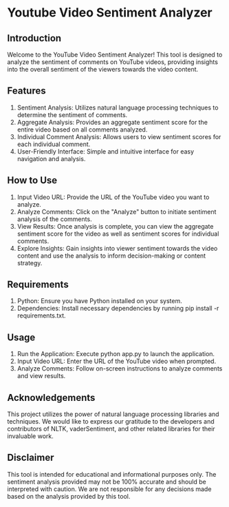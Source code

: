 # Youtube Video Sentiment Analyzer
## Introduction
Welcome to the YouTube Video Sentiment Analyzer! This tool is designed to analyze the sentiment of comments on YouTube videos, providing insights into the overall sentiment of the viewers towards the video content.
## Features
1. Sentiment Analysis: Utilizes natural language processing techniques to determine the sentiment of comments.
2. Aggregate Analysis: Provides an aggregate sentiment score for the entire video based on all comments analyzed.
3. Individual Comment Analysis: Allows users to view sentiment scores for each individual comment.
4. User-Friendly Interface: Simple and intuitive interface for easy navigation and analysis.
## How to Use
1. Input Video URL: Provide the URL of the YouTube video you want to analyze.
2. Analyze Comments: Click on the "Analyze" button to initiate sentiment analysis of the comments.
3. View Results: Once analysis is complete, you can view the aggregate sentiment score for the video as well as sentiment scores for individual comments.
4. Explore Insights: Gain insights into viewer sentiment towards the video content and use the analysis to inform decision-making or content strategy.
## Requirements
1. Python: Ensure you have Python installed on your system.
2. Dependencies: Install necessary dependencies by running pip install -r requirements.txt.
## Usage
1. Run the Application: Execute python app.py to launch the application.
2. Input Video URL: Enter the URL of the YouTube video when prompted.
3. Analyze Comments: Follow on-screen instructions to analyze comments and view results.
## Acknowledgements
This project utilizes the power of natural language processing libraries and techniques. We would like to express our gratitude to the developers and contributors of NLTK, vaderSentiment, and other related libraries for their invaluable work.
## Disclaimer
This tool is intended for educational and informational purposes only. The sentiment analysis provided may not be 100% accurate and should be interpreted with caution. We are not responsible for any decisions made based on the analysis provided by this tool.
